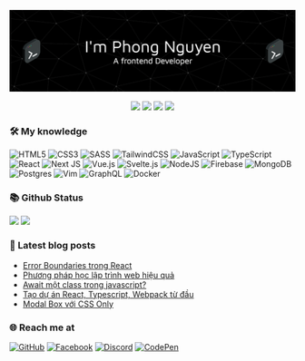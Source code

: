 <p align="center">
  <img src="assets/header.png">
</p>

<p align="center">
  <img src="https://komarev.com/ghpvc/?username=napthedev">
  <img src="https://shields.io/github/stars/napthedev">
  <img src="https://img.shields.io/github/followers/napthedev">
  <img src="https://img.shields.io/static/v1?label=%F0%9F%8C%9F&message=Love%20coding&style=style=flat&color=red">
</p>

### 🛠 My knowledge

![HTML5](https://img.shields.io/badge/html5-%23E34F26.svg?style=flat-square&logo=html5&logoColor=white)
![CSS3](https://img.shields.io/badge/css3-%231572B6.svg?style=flat-square&logo=css3&logoColor=white)
![SASS](https://img.shields.io/badge/SASS-hotpink.svg?style=flat-square&logo=SASS&logoColor=white)
![TailwindCSS](https://img.shields.io/badge/tailwindcss-%2338B2AC.svg?style=flat-square&logo=tailwind-css&logoColor=white)
![JavaScript](https://img.shields.io/badge/javascript-%23323330.svg?style=flat-square&logo=javascript&logoColor=%23F7DF1E)
![TypeScript](https://img.shields.io/badge/typescript-%23007ACC.svg?style=flat-square&logo=typescript&logoColor=white)
![React](https://img.shields.io/badge/react-%2320232a.svg?style=flat-square&logo=react&logoColor=%2361DAFB)
![Next JS](https://img.shields.io/badge/Nextjs-black?style=flat-square&logo=next.js&logoColor=white)
![Vue.js](https://img.shields.io/badge/vuejs-%2335495e.svg?style=flat-square&logo=vuedotjs&logoColor=%234FC08D)
![Svelte.js](https://img.shields.io/badge/svelte-%23f1413d.svg?style=flat-square&logo=svelte&logoColor=white)
![NodeJS](https://img.shields.io/badge/node.js-6DA55F?style=flat-square&logo=node.js&logoColor=white)
![Firebase](https://img.shields.io/badge/firebase-%23039BE5.svg?style=flat-square&logo=firebase)
![MongoDB](https://img.shields.io/badge/MongoDB-%234ea94b.svg?style=flat-square&logo=mongodb&logoColor=white)
![Postgres](https://img.shields.io/badge/postgres-%23316192.svg?style=flat-square&logo=postgresql&logoColor=white)
![Vim](https://img.shields.io/badge/VIM-%2311AB00.svg?style=flat-square&logo=vim&logoColor=white)
![GraphQL](https://img.shields.io/badge/-GraphQL-E10098?style=flat-square&logo=graphql&logoColor=white)
![Docker](https://img.shields.io/badge/docker-%230db7ed.svg?style=flat-square&logo=docker&logoColor=white)

### 📚 Github Status

<p>
  <img src="https://github-readme-stats.vercel.app/api/top-langs/?username=napthedev&layout=compact&theme=tokyonight&langs_count=6" height="165">
  <img src="https://github-readme-stats.vercel.app/api?username=napthedev&show_icons=true&theme=tokyonight" height="165">
</p>

### 📖 Latest blog posts

<!-- start-blog-posts -->
- [Error Boundaries trong React](https://blog.napthedev.com/post/error-boundaries-trong-react)
- [Phương pháp học lập trình web hiệu quả](https://blog.napthedev.com/post/phuong-phap-hoc-lap-trinh-web-hieu-qua)
- [Await một class trong javascript?](https://blog.napthedev.com/post/await-mot-class-trong-javascript)
- [Tạo dự án React, Typescript, Webpack từ đầu](https://blog.napthedev.com/post/tao-du-an-react-typescript-webpack-tu-dau)
- [Modal Box với CSS Only](https://blog.napthedev.com/post/modal-box-voi-css-only)
<!-- end-blog-posts -->

### 🌐️ Reach me at

[![GitHub](https://img.shields.io/badge/github-%23121011.svg?style=for-the-badge&logo=github&logoColor=white)](https://github.com/napthedev)
[![Facebook](https://img.shields.io/badge/Facebook-%231877F2.svg?style=for-the-badge&logo=Facebook&logoColor=white)](https://www.facebook.com/napthedev)
[![Discord](https://img.shields.io/badge/Discord-%237289DA.svg?style=for-the-badge&logo=discord&logoColor=white)](https://discordapp.com/users/877882975855992852)
[![CodePen](https://img.shields.io/badge/CodePen-white?style=for-the-badge&logo=codepen&logoColor=black)](https://codepen.io/enaypi)
